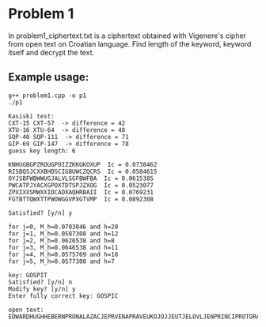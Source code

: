 # Problem 1

In problem1_ciphertext.txt is a ciphertext obtained with Vigenere's cipher from open text on Croatian language. Find length of the keyword, keyword itself and decrypt the text.

## Example usage:

```
g++ problem1.cpp -o p1
./p1

Kasiski test:
CXT-15 CXT-57  -> difference = 42
XTU-16 XTU-64  -> difference = 48
SQP-40 SQP-111  -> difference = 71
GIP-69 GIP-147  -> difference = 78
guess key length: 6

KNHUGBGPZROUGPOIZZKKGKOXUP  Ic = 0.0738462
RISBQSJCXXBHDSCIGBUWCZQCRS  Ic = 0.0584615
OYJSBFWBWWUGJALVLSGFBWFBA  Ic = 0.0615385
PWCATPJYACXGPOXTDTSPJZXOG  Ic = 0.0523077
ZPXIXXSMWXXIDCADXAQHRBAII  Ic = 0.0769231
FGTBTTQWXTTPWOWGGVPXGTVMP  Ic = 0.0892308

Satisfied? [y/n] y

for j=0, M_h=0.0703846 and h=20
for j=1, M_h=0.0587308 and h=12
for j=2, M_h=0.0626538 and h=8
for j=3, M_h=0.0646538 and h=11
for j=4, M_h=0.0575769 and h=18
for j=5, M_h=0.0577308 and h=7

key: GOSPIT
Satisfied? [y/n] n
Modify key? [y/n] y
Enter fully correct key: GOSPIC

open text:
EDWARDHUGHHEBERNPRONALAZACJEPRVENAPRAVEUKOJOJJEUTJELOVLJENPRINCIPROTORANAPRAVUJEIZUMIOTISUCUDEVETSTOPETNAESTEGODINEINAZVAOJUJEELEKTRICNISTROJZAKODIRANJE

```
